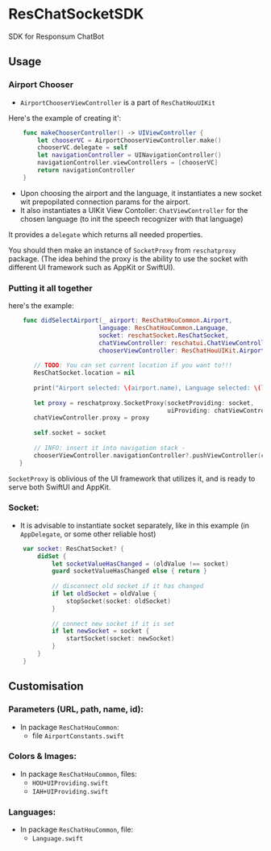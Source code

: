 # ResChatSocketSDK
SDK for Responsum ChatBot

## Usage

### Airport Chooser

- `AirportChooserViewController` is a part of `ResChatHouUIKit`

Here's the example of creating it':

```swift
    func makeChooserController() -> UIViewController {
        let chooserVC = AirportChooserViewController.make()
        chooserVC.delegate = self
        let navigationController = UINavigationController()
        navigationController.viewControllers = [chooserVC]
        return navigationController
    }
```
- Upon choosing the airport and the language, it instantiates a new socket wit prepopilated connection params for the airport.
- It also instantiates a UIKit View Contoller: `ChatViewController` for the chosen language (to init the speech recognizer with that language)

It provides a `delegate` which returns all needed properties.

You should then make an instance of `SocketProxy` from `reschatproxy` package.
 (The idea behind the proxy is the ability to use the socket with different UI framework such as AppKit or SwiftUI).
 
 ### Putting it all together
 
 here's the example:
 
 ```swift
     func didSelectAirport(_ airport: ResChatHouCommon.Airport, 
                          language: ResChatHouCommon.Language,
                          socket: reschatSocket.ResChatSocket,
                          chatViewController: reschatui.ChatViewController,
                          chooserViewController: ResChatHouUIKit.AirportChooserViewController) {
        
        // TODO: You can set current location if you want to!!!
        ResChatSocket.location = nil
        
        print("Airport selected: \(airport.name), Language selected: \(language.rawValue)")
        
        let proxy = reschatproxy.SocketProxy(socketProviding: socket,
                                             uiProviding: chatViewController)
        chatViewController.proxy = proxy
        
        self.socket = socket
        
        // INFO: insert it into navigation stack -
        chooserViewController.navigationController?.pushViewController(chatViewController, animated: true)
    }
 ```
 
 `SocketProxy` is oblivious of the UI framework that utilizes it, and is ready to serve both SwiftUI and AppKit.
 

### Socket:
- It is advisable to instantiate socket separately, like in this example (in `AppDelegate`, or some other reliable host)

```swift
    var socket: ResChatSocket? {
        didSet {
            let socketValueHasChanged = (oldValue !== socket)
            guard socketValueHasChanged else { return }
            
            // disconnect old socket if it has changed
            if let oldSocket = oldValue {
                stopSocket(socket: oldSocket)
            }
            
            // connect new socket if it is set
            if let newSocket = socket {
                startSocket(socket: newSocket)
            }
        }
    }
```

## Customisation

### Parameters (URL, path, name, id):
- In package `ResChatHouCommon`:
    - file `AirportConstants.swift`

### Colors & Images:
- In package `ResChatHouCommon`, files:
    - `HOU+UIProviding.swift`
    - `IAH+UIProviding.swift`
    
### Languages:
- In package `ResChatHouCommon`, file:
    - `Language.swift`
